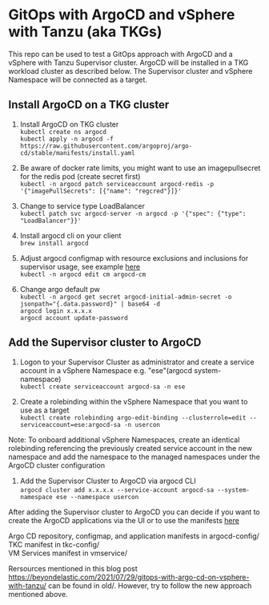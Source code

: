 # GitOps with ArgoCD and vSphere with Tanzu (aka TKGs)

This repo can be used to test a GitOps approach with ArgoCD and a vSphere with Tanzu Supervisor cluster. ArgoCD will be installed in a TKG workload cluster as described below. The Supervisor cluster and vSphere Namespace will be connected as a target. 

## Install ArgoCD on a TKG cluster

1. Install ArgoCD on TKG cluster    
`kubectl create ns argocd`  
`kubectl apply -n argocd -f https://raw.githubusercontent.com/argoproj/argo-cd/stable/manifests/install.yaml`

2. Be aware of docker rate limits, you might want to use an imagepullsecret for the redis pod (create secret first)  
`kubectl -n argocd patch serviceaccount argocd-redis -p '{"imagePullSecrets": [{"name": "regcred"}]}'`

3. Change to service type LoadBalancer  
`kubectl patch svc argocd-server -n argocd -p '{"spec": {"type": "LoadBalancer"}}'`

4. Install argocd cli on your client  
`brew install argocd`

5. Adjust argocd configmap with resource exclusions and inclusions for supervisor usage, see example [here](argocd-config/argocd-cm.yaml)  
`kubectl -n argocd edit cm argocd-cm`

6. Change argo default pw  
`kubectl -n argocd get secret argocd-initial-admin-secret -o jsonpath="{.data.password}" | base64 -d`  
`argocd login x.x.x.x`  
`argocd account update-password`

## Add the Supervisor cluster to ArgoCD

1. Logon to your Supervisor Cluster as administrator and create a service account in a vSphere Namespace e.g. "ese"(argocd system-namespace)  
`kubectl create serviceaccount argocd-sa -n ese`

2. Create a rolebinding within the vSphere Namespace that you want to use as a target  
`kubectl create rolebinding argo-edit-binding --clusterrole=edit --serviceaccount=ese:argocd-sa -n usercon`

Note: To onboard additional vSphere Namespaces, create an identical rolebinding referencing the previously created service account in the new namespace and add the namespace to the managed namespaces under the ArgoCD cluster configuration

1. Add the Supervisor Cluster to ArgoCD via argocd CLI  
`argocd cluster add x.x.x.x --service-account argocd-sa --system-namespace ese --namespace usercon`

After adding the Supervisor cluster to ArgoCD you can decide if you want to create the ArgoCD applications via the UI or to use the manifests [here](argocd-config)

Argo CD repository, configmap, and application manifests in argocd-config/  
TKC manifest in tkc-config/  
VM Services manifest in vmservice/  

Rersources mentioned in this blog post https://beyondelastic.com/2021/07/29/gitops-with-argo-cd-on-vsphere-with-tanzu/ can be found in old/. However, try to follow the new approach mentioned above. 
